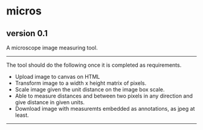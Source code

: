 # micros

## version 0.1

A microscope image measuring tool.

-------------

The tool should do the following once it is completed as requirements.

 - Upload image to canvas on HTML
 - Transform image to a width x height matrix of pixels.
 - Scale image given the unit distance on the image box scale.
 - Able to measure distances and between two pixels in any direction and give distance in given units.
 - Download image with measuremts embedded as annotations, as jpeg at least.
 
 ----------
